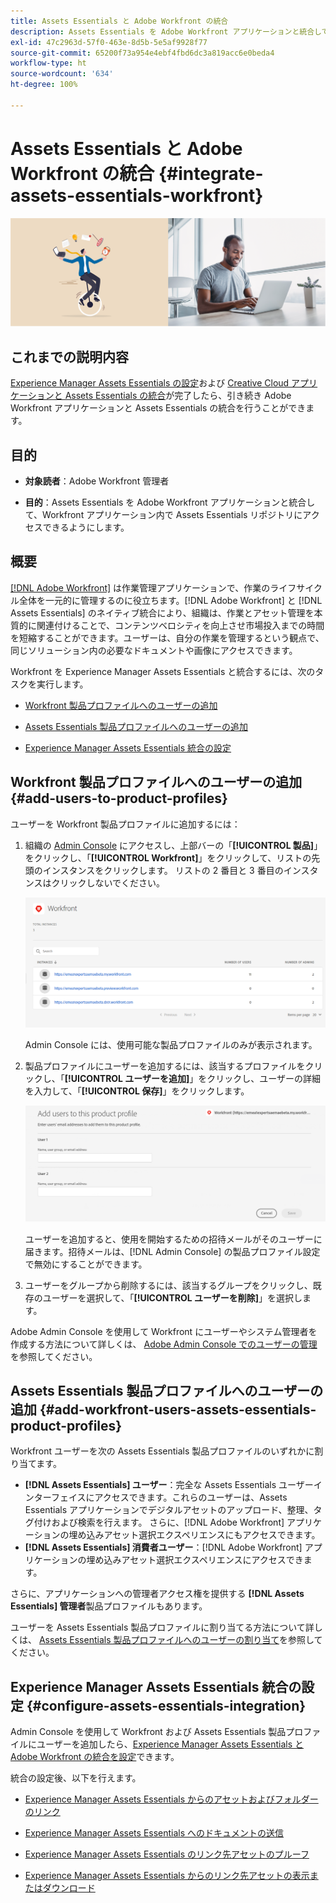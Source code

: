 ```yaml
---
title: Assets Essentials と Adobe Workfront の統合
description: Assets Essentials を Adobe Workfront アプリケーションと統合して、Workfront アプリケーション内で Assets Essentials リポジトリにアクセスできるようにします。
exl-id: 47c2963d-57f0-463e-8d5b-5e5af9928f77
source-git-commit: 65200f73a954e4ebf4fbd6dc3a819acc6e0beda4
workflow-type: ht
source-wordcount: '634'
ht-degree: 100%

---
```


# Assets Essentials と Adobe Workfront の統合 {#integrate-assets-essentials-workfront}

![暗いテーマと明るいテーマを切り替えるための環境設定](assets/cce-workfront.png)

## これまでの説明内容

[Experience Manager Assets Essentials の設定](adminster-aem-assets-essentials.md)および [Creative Cloud アプリケーションと Assets Essentials の統合](integrate-assets-essentials-creative-cloud.md)が完了したら、引き続き Adobe Workfront アプリケーションと Assets Essentials の統合を行うことができます。

## 目的

* **対象読者**：Adobe Workfront 管理者

* **目的**：Assets Essentials を Adobe Workfront アプリケーションと統合して、Workfront アプリケーション内で Assets Essentials リポジトリにアクセスできるようにします。

## 概要

[[!DNL Adobe Workfront]](https://www.workfront.com/) は作業管理アプリケーションで、作業のライフサイクル全体を一元的に管理するのに役立ちます。[!DNL Adobe Workfront] と [!DNL Assets Essentials] のネイティブ統合により、組織は、作業とアセット管理を本質的に関連付けることで、コンテンツベロシティを向上させ市場投入までの時間を短縮することができます。ユーザーは、自分の作業を管理するという観点で、同じソリューション内の必要なドキュメントや画像にアクセスできます。

Workfront を Experience Manager Assets Essentials と統合するには、次のタスクを実行します。

* [Workfront 製品プロファイルへのユーザーの追加](#add-users-to-product-profiles)

* [Assets Essentials 製品プロファイルへのユーザーの追加](#add-workfront-users-assets-essentials-product-profiles)

* [Experience Manager Assets Essentials 統合の設定](#configure-assets-essentials-integration)

## Workfront 製品プロファイルへのユーザーの追加 {#add-users-to-product-profiles}

ユーザーを Workfront 製品プロファイルに追加するには：

1. 組織の [Admin Console](https://adminconsole.adobe.com) にアクセスし、上部バーの「**[!UICONTROL 製品]**」をクリックし、「**[!UICONTROL Workfront]**」をクリックして、リストの先頭のインスタンスをクリックします。 リストの 2 番目と 3 番目のインスタンスはクリックしないでください。

   ![Admin Console 管理プロファイル](assets/workfront-instances.png)

   Admin Console には、使用可能な製品プロファイルのみが表示されます。

1. 製品プロファイルにユーザーを追加するには、該当するプロファイルをクリックし、「**[!UICONTROL ユーザーを追加]**」をクリックし、ユーザーの詳細を入力して、「**[!UICONTROL 保存]**」をクリックします。

   ![ユーザー管理プロファイルの追加](assets/add-users-workfront.png)

   ユーザーを追加すると、使用を開始するための招待メールがそのユーザーに届きます。招待メールは、[!DNL Admin Console] の製品プロファイル設定で無効にすることができます。

1. ユーザーをグループから削除するには、該当するグループをクリックし、既存のユーザーを選択して、「**[!UICONTROL ユーザーを削除]**」を選択します。

Adobe Admin Console を使用して Workfront にユーザーやシステム管理者を作成する方法について詳しくは、 [Adobe Admin Console でのユーザーの管理](https://one.workfront.com/s/document-item?bundleId=the-new-workfront-experience&amp;topicId=Content%2FAdministration_and_Setup%2FAdd_users%2FCreate_and_manage_users%2Fadmin-console.htm&amp;_LANG=jajp)を参照してください。

## Assets Essentials 製品プロファイルへのユーザーの追加 {#add-workfront-users-assets-essentials-product-profiles}

Workfront ユーザーを次の Assets Essentials 製品プロファイルのいずれかに割り当てます。

* **[!DNL Assets Essentials] ユーザー**：完全な Assets Essentials ユーザーインターフェイスにアクセスできます。これらのユーザーは、Assets Essentials アプリケーションでデジタルアセットのアップロード、整理、タグ付けおよび検索を行えます。 さらに、[!DNL Adobe Workfront] アプリケーションの埋め込みアセット選択エクスペリエンスにもアクセスできます。
* **[!DNL Assets Essentials] 消費者ユーザー**：[!DNL Adobe Workfront] アプリケーションの埋め込みアセット選択エクスペリエンスにアクセスできます。

さらに、アプリケーションへの管理者アクセス権を提供する **[!DNL Assets Essentials] 管理者**&#x200B;製品プロファイルもあります。

ユーザーを Assets Essentials 製品プロファイルに割り当てる方法について詳しくは、 [Assets Essentials 製品プロファイルへのユーザーの割り当て](adminster-aem-assets-essentials.md#add-users-to-product-profiles)を参照してください。

## Experience Manager Assets Essentials 統合の設定 {#configure-assets-essentials-integration}

Admin Console を使用して Workfront および Assets Essentials 製品プロファイルにユーザーを追加したら、[Experience Manager Assets Essentials と Adobe Workfront の統合を設定](https://one.workfront.com/s/document-item?bundleId=the-new-workfront-experience&amp;topicId=Content%2FDocuments%2FAdobe_Workfront_for_Experience_Manager_Assets_Essentials%2F_workfront-for-aem-asset-essentials.htm)できます。

統合の設定後、以下を行えます。

* [Experience Manager Assets Essentials からのアセットおよびフォルダーのリンク](https://one.workfront.com/s/document-item?bundleId=the-new-workfront-experience&amp;topicId=Content%2FDocuments%2FAdobe_Workfront_for_Experience_Manager_Assets_Essentials%2Flink-to-aem.htm&amp;_LANG=jajp)

* [Experience Manager Assets Essentials へのドキュメントの送信](https://one.workfront.com/s/document-item?bundleId=the-new-workfront-experience&amp;topicId=Content%2FDocuments%2FAdobe_Workfront_for_Experience_Manager_Assets_Essentials%2Fsend-to-aem.htm&amp;_LANG=jajp)

* [Experience Manager Assets Essentials のリンク先アセットのプルーフ](https://one.workfront.com/s/document-item?bundleId=the-new-workfront-experience&amp;topicId=Content%2FDocuments%2FAdobe_Workfront_for_Experience_Manager_Assets_Essentials%2Fproof-linked-asset-aem.htm)

* [Experience Manager Assets Essentials からのリンク先アセットの表示またはダウンロード](https://one.workfront.com/s/document-item?bundleId=the-new-workfront-experience&amp;topicId=Content%2FDocuments%2FAdobe_Workfront_for_Experience_Manager_Assets_Essentials%2Fview-download-asset.htm)
